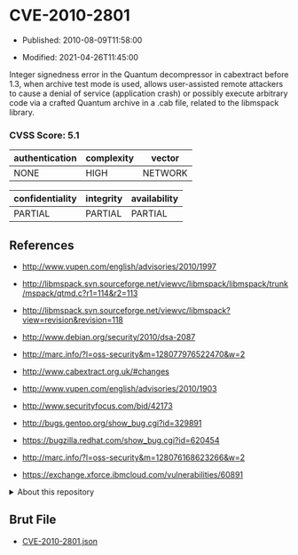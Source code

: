 # CVE-2010-2801

- Published: 2010-08-09T11:58:00

- Modified: 2021-04-26T11:45:00

Integer signedness error in the Quantum decompressor in cabextract before 1.3, when archive test mode is used, allows user-assisted remote attackers to cause a denial of service (application crash) or possibly execute arbitrary code via a crafted Quantum archive in a .cab file, related to the libmspack library.

### CVSS Score: **5.1**

| authentication | complexity | vector |
| --- | --- | --- |
| NONE | HIGH | NETWORK |

| confidentiality | integrity | availability |
| --- | --- | --- |
| PARTIAL | PARTIAL | PARTIAL |

## References

* http://www.vupen.com/english/advisories/2010/1997

* http://libmspack.svn.sourceforge.net/viewvc/libmspack/libmspack/trunk/mspack/qtmd.c?r1=114&r2=113

* http://libmspack.svn.sourceforge.net/viewvc/libmspack?view=revision&revision=118

* http://www.debian.org/security/2010/dsa-2087

* http://marc.info/?l=oss-security&m=128077976522470&w=2

* http://www.cabextract.org.uk/#changes

* http://www.vupen.com/english/advisories/2010/1903

* http://www.securityfocus.com/bid/42173

* http://bugs.gentoo.org/show_bug.cgi?id=329891

* https://bugzilla.redhat.com/show_bug.cgi?id=620454

* http://marc.info/?l=oss-security&m=128076168623266&w=2

* https://exchange.xforce.ibmcloud.com/vulnerabilities/60891

<details>
<summary>About this repository</summary> 

  This repository is part of the project [Live Hack CVE](https://github.com/Live-Hack-CVE). Main website can be found [www.live-hack.org](https://www.live-hack.org) 
  
  Made by [Sn0wAlice](https://github.com/Sn0wAlice) for the people that care about security and need to have a feed of the latest CVEs. Hope you enjoy it, don't forget to star the repo and follow me on [Twitter](https://twitter.com/Sn0wAlice) and [Github](https://github.com/Sn0wAlice). And that is my [personnal website](https://www.alice-snow.me/)

  - [Home Page](https://github.com/Live-Hack-CVE)
  - [Framework](https://github.com/Live-Hack-CVE/cve-framework)
  - [CVE database](https://github.com/Live-Hack-CVE/full_database)
  - [Changelog](https://github.com/Live-Hack-CVE/Changelog)
</details>

## Brut File

* [CVE-2010-2801.json](https://raw.githubusercontent.com/Live-Hack-CVE/full_database/main/cves/2010/CVE-2010-2801.json)

